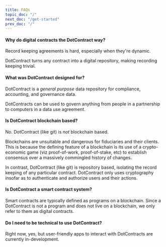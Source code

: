 ```yaml
---
title: FAQs
topic_doc: "/"
next_doc: "/get-started"
prev_doc: "/"
---
```


#### Why do digital contracts the DotContract way?

Record keeping agreements is hard, especially when they're dynamic.

DotContract turns any contract into a digital repository, making recording keeping trivial.

#### What was DotContract designed for?

DotContract is a *general purpose* data repository for compliance, accounting, and governance data.

DotContracts can be used to govern anything from people in a partnership to computers in a data use agreement.

#### Is DotContract blockchain based?

No. DotContract (like git) is *not* blockchain based.

Blockchains are unsuitable and dangerous for fiduciaries and their clients. This is because the defining feature of a blockchain is its use of a crypto-economic game (viz proof-of-work, proof-of-stake, etc) to establish consensus over a massively commingled history of changes.

In contrast, DotContract (like git) is repository based, isolating the record keeping of any particular contract. DotContract only uses cryptography insofar as to authenticate and authorize users and their actions.

#### Is DotContract a smart contract system?

Smart contracts are typically defined as programs on a blockchain. Since a DotContract is not a program and does not live on a blockchain, we only refer to them as digital contracts.

#### Do I need to be technical to use DotContract?

Right now, yes, but user-friendly apps to interact with DotContracts are currently in-development.